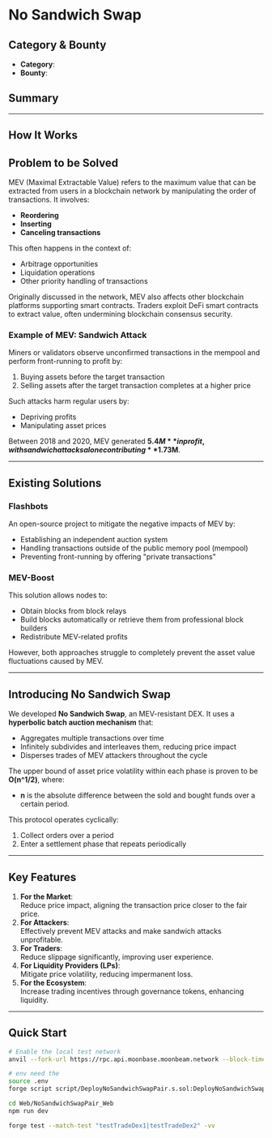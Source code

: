 # No Sandwich Swap

## Category & Bounty
- **Category**: 
- **Bounty**: 

## Summary
---

## How It Works

## Problem to be Solved

MEV (Maximal Extractable Value) refers to the maximum value that can be extracted from users in a blockchain network by manipulating the order of transactions. It involves:
- **Reordering**
- **Inserting**
- **Canceling transactions**

This often happens in the context of:
- Arbitrage opportunities
- Liquidation operations
- Other priority handling of transactions

Originally discussed in the network, MEV also affects other blockchain platforms supporting smart contracts. Traders exploit DeFi smart contracts to extract value, often undermining blockchain consensus security.

### Example of MEV: Sandwich Attack
Miners or validators observe unconfirmed transactions in the mempool and perform front-running to profit by:
1. Buying assets before the target transaction
2. Selling assets after the target transaction completes at a higher price

Such attacks harm regular users by:
- Depriving profits
- Manipulating asset prices

Between 2018 and 2020, MEV generated **$5.4M** in profit, with sandwich attacks alone contributing **$1.73M**.

---

## Existing Solutions

### Flashbots
An open-source project to mitigate the negative impacts of MEV by:
- Establishing an independent auction system
- Handling transactions outside of the public memory pool (mempool)
- Preventing front-running by offering "private transactions"

### MEV-Boost
This solution allows nodes to:
- Obtain blocks from block relays
- Build blocks automatically or retrieve them from professional block builders
- Redistribute MEV-related profits

However, both approaches struggle to completely prevent the asset value fluctuations caused by MEV.

---

## Introducing No Sandwich Swap

We developed **No Sandwich Swap**, an MEV-resistant DEX. It uses a **hyperbolic batch auction mechanism** that:
- Aggregates multiple transactions over time
- Infinitely subdivides and interleaves them, reducing price impact
- Disperses trades of MEV attackers throughout the cycle

The upper bound of asset price volatility within each phase is proven to be **O(n^1/2)**, where:
- **n** is the absolute difference between the sold and bought funds over a certain period.

This protocol operates cyclically:
1. Collect orders over a period
2. Enter a settlement phase that repeats periodically

---

## Key Features

1. **For the Market**:  
   Reduce price impact, aligning the transaction price closer to the fair price.
2. **For Attackers**:  
   Effectively prevent MEV attacks and make sandwich attacks unprofitable.
3. **For Traders**:  
   Reduce slippage significantly, improving user experience.
4. **For Liquidity Providers (LPs)**:  
   Mitigate price volatility, reducing impermanent loss.
5. **For the Ecosystem**:  
   Increase trading incentives through governance tokens, enhancing liquidity.

---
## Quick Start
```bash
# Enable the local test network
anvil --fork-url https://rpc.api.moonbase.moonbeam.network --block-time 5
```

```bash
# env need the 
source .env
forge script script/DeployNoSandwichSwapPair.s.sol:DeployNoSandwichSwapPair --rpc-url http://127.0.0.1:8545 --private-key $ANVIL_PRIVATE_KEY --broadcast
```

```bash
cd Web/NoSandwichSwapPair_Web
npm run dev
```

```bash
forge test --match-test "testTradeDex1|testTradeDex2" -vv
```